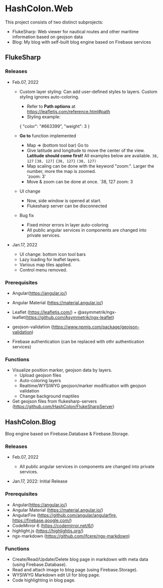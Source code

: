 # HashColon.Web

This project consists of two distinct subprojects: 
* FlukeSharp: Web viewer for nautical routes and other maritime information based on geojson data
* Blog: My blog with self-built blog engine based on Firebase services

## FlukeSharp

### Releases

* Feb.07, 2022
    * Custom layer styling: Can add user-defined styles to layers. Custom styling ignores auto-coloring.
        * Refer to __Path options__ at https://leafletjs.com/reference.html#path 
        * Styling example:
        
        {
            "color": "#663399", 
            "weight": 3
        }
        
    * __Go to__ function implemented
        * Map => (bottom tool bar) Go to
        * Give latitude and longitude to move the center of the view. __Latitude should come first!__ All examples below are available.
            `38, 127`
            `[38, 127]`
            `{38, 127}`
            `(38, 127)`
        * Map scaling can be done with the keyword "zoom:". Larger the number, more the map is zoomed.            
            'zoom: 3'
        * Move & zoom can be done at once.
            `38, 127 zoom: 3
    * UI change
        * Now, side window is opened at start.
        * Flukesharp server can be disconnected
    * Bug fix
        * Fixed minor errors in layer auto-coloring
        * All public angular services in components are changed into private services.    
        
* Jan.17, 2022
    * UI change: bottom icon tool bars
    * Lazy loading for leaflet layers.
    * Various map tiles applied.
    * Control menu removed.

### Prerequisites

* Angular(https://angular.io/)
* Angular Material (https://material.angular.io/)
* Leaflet (https://leafletjs.com/) + @asymmetrik/ngx-leaflet(https://github.com/Asymmetrik/ngx-leaflet)
* geojson-validation (https://www.npmjs.com/package/geojson-validation)

* Firebase authentication (can be replaced with othr authentication services)

### Functions

* Visualize position marker, geojson data by layers.
    * Upload geojson files
    * Auto-coloring layers
    * Realtime/WYSIWYG geojson/marker modification with geojson validation
    * Change background maptiles
* Get geojson files from flukesharp-servers (https://github.com/HashColon/FlukeSharpServer)

## HashColon.Blog

Blog engine based on Firebase.Database & Firebase.Storage. 

### Releases 

* Feb.07, 2022
    * All public angular services in components are changed into private services.

* Jan.17, 2022: Initial Release

### Prerequisites

* Angular(https://angular.io/)
* Angular Material (https://material.angular.io/)
* AngularFire (https://github.com/angular/angularfire, https://firebase.google.com/)
* CodeMirror 6 (https://codemirror.net/6/)
* highlight.js (https://highlightjs.org/)
* ngx-markdown (https://github.com/jfcere/ngx-markdown)

### Functions

* Create/Read/Update/Delete blog page in markdown with meta data (using Firebase.Database).
* Read and attach image to blog page (using Firebase.Storage).
* WYSIWYG Markdown edit UI for blog page.
* Code highlighting in blog page. 